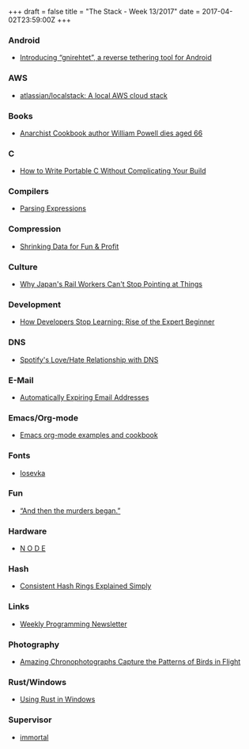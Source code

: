 +++
draft = false
title = "The Stack - Week 13/2017"
date = 2017-04-02T23:59:00Z
+++



### Android

 - [Introducing “gnirehtet”, a reverse tethering tool for Android][Introducinggnirehtetareversetetheringtoolforandroid]

[Introducinggnirehtetareversetetheringtoolforandroid]: https://medium.com/genymobile/gnirehtet-reverse-tethering-android-2afacdbdaec7



### AWS

 - [atlassian/localstack: A local AWS cloud stack][Atlassianlocalstackafullyfunctionallocalawscloudstackdevelopandtestyourcloudappsoffline]

[Atlassianlocalstackafullyfunctionallocalawscloudstackdevelopandtestyourcloudappsoffline]: https://github.com/atlassian/localstack



### Books

 - [Anarchist Cookbook author William Powell dies aged 66][Anarchistcookbookauthorwilliampowelldiesaged66bookstheguardian]

[Anarchistcookbookauthorwilliampowelldiesaged66bookstheguardian]: https://www.theguardian.com/books/2017/mar/30/anarchist-cookbook-author-william-powell-dies-aged-66



### C

 - [How to Write Portable C Without Complicating Your Build][Howtowriteportablecwithoutcomplicatingyourbuildnullprogram]

[Howtowriteportablecwithoutcomplicatingyourbuildnullprogram]: http://nullprogram.com/blog/2017/03/30/



### Compilers

 - [Parsing Expressions][Parsingexpressionscraftinginterpreters]

[Parsingexpressionscraftinginterpreters]: http://www.craftinginterpreters.com/parsing-expressions.html



### Compression

 - [Shrinking Data for Fun & Profit][Gdcvaultshrinkingdataforfunprofit]

[Gdcvaultshrinkingdataforfunprofit]: http://www.gdcvault.com/play/1023763/Shrinking-Data-for-Fun



### Culture

 - [Why Japan's Rail Workers Can't Stop Pointing at Things][Whyjapansrailworkerscantstoppointingatthingsatlasobscura]

[Whyjapansrailworkerscantstoppointingatthingsatlasobscura]: http://www.atlasobscura.com/articles/pointing-and-calling-japan-trains



### Development

 - [How Developers Stop Learning: Rise of the Expert Beginner][Howdevelopersstoplearningriseoftheexpertbeginnerdaedtech]

[Howdevelopersstoplearningriseoftheexpertbeginnerdaedtech]: http://www.daedtech.com/how-developers-stop-learning-rise-of-the-expert-beginner/



### DNS

 - [Spotify's Love/Hate Relationship with DNS][Spotifyslovehaterelationshipwithdns]

[Spotifyslovehaterelationshipwithdns]: https://labs.spotify.com/2017/03/31/spotifys-lovehate-relationship-with-dns/



### E-Mail

 - [Automatically Expiring Email Addresses][Automaticallyexpiringemailaddresses]

[Automaticallyexpiringemailaddresses]: https://www.grepular.com/Automatically_Expiring_Email_Addresses



### Emacs/Org-mode

 - [Emacs org-mode examples and cookbook][Emacsorgmodeexamplesandcookbook]

[Emacsorgmodeexamplesandcookbook]: http://ehneilsen.net/notebook/orgExamples/org-examples.html



### Fonts

 - [Iosevka][Iosevka]

[Iosevka]: https://be5invis.github.io/Iosevka/



### Fun

 - [“And then the murders began.”][Andthenthemurdersbeganblathermichaelwlucascom]

[Andthenthemurdersbeganblathermichaelwlucascom]: https://blather.michaelwlucas.com/archives/2902



### Hardware

 - [N O D E][NodeZero]

[NodeZero]: https://n-o-d-e.net/zeroterminal.html



### Hash

 - [Consistent Hash Rings Explained Simply][Consistenthashringsexplainedsimply]

[Consistenthashringsexplainedsimply]: https://akshatm.svbtle.com/consistent-hash-rings-theory-and-implementation



### Links

 - [Weekly Programming Newsletter][Stayuptodatewithtop5programmingnews]

[Stayuptodatewithtop5programmingnews]: https://programmingdigest.net/



### Photography

 - [Amazing Chronophotographs Capture the Patterns of Birds in Flight][Amazingchronophotographs]

[Amazingchronophotographs]: http://timewheel.net/amazing-chronophotographs-capture-patterns-birds-flight/



### Rust/Windows

 - [Using Rust in Windows][Usingrustinwindows]

[Usingrustinwindows]: http://www.jonathanturner.org/2017/03/rust-in-windows.html



### Supervisor

 - [immortal][Immortal]

[Immortal]: https://immortal.run/
